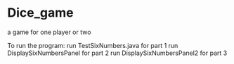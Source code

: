 # Dice_game
a game for one player or two


To run the program:
run  TestSixNumbers.java for part 1
run  DisplaySixNumbersPanel for part 2
run  DisplaySixNumbersPanel2 for part 3
